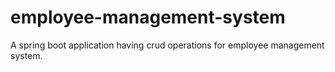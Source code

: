 # employee-management-system

A spring boot application having crud operations for employee management system.
